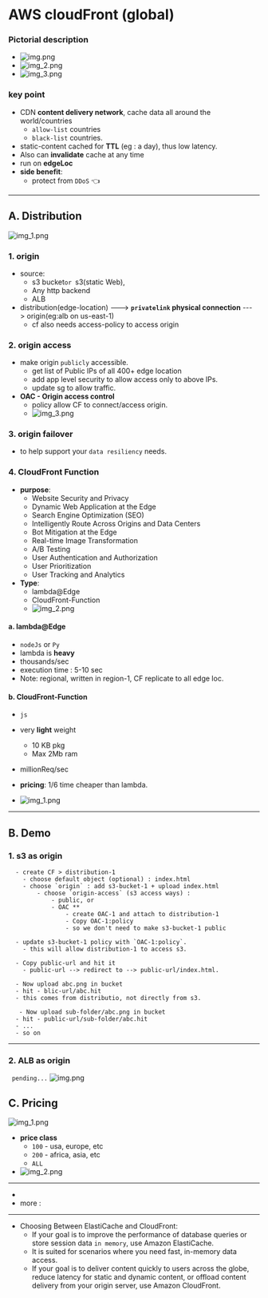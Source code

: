 # AWS cloudFront (global)
### Pictorial description
- ![img.png](../99_img/CF/img.png)
- ![img_2.png](../99_img/CF/img_2.png)
- ![img_3.png](../99_img/CF/cf-2/img_3.png)

### key point
- CDN **content delivery network**, cache data all around the world/countries
  - `allow-list` countries
  - `black-list` countries.
- static-content cached for **TTL** (eg : a day), thus low latency.
- Also can **invalidate** cache at any time
- run on **edgeLoc** 
- **side benefit**: 
  - protect from `DDoS` :point_left:
---
## A. Distribution
![img_1.png](../99_img/CF/img_1.png)
### 1. origin
- source:
  - s3 bucket` or  `s3(static Web), 
  - Any http backend
  - ALB
- distribution(edge-location) ---> **`privatelink` physical connection** ---> origin(eg:alb on us-east-1)
    - cf also needs access-policy to access origin
### 2. origin access
- make origin `publicly` accessible.
  - get list of Public IPs of all 400+ edge location
  - add app level security to allow access only to above IPs.
  - update sg to allow traffic.
- **OAC - Origin access control** 
  - policy allow CF to connect/access origin.
  - ![img_3.png](../99_img/CF/img_3.png)
### 3. origin failover 
- to help support your `data resiliency` needs.

### 4. CloudFront Function
- **purpose**:
  - Website Security and Privacy
  - Dynamic Web Application at the Edge
  - Search Engine Optimization (SEO)
  - Intelligently Route Across Origins and Data Centers
  - Bot Mitigation at the Edge
  - Real-time Image Transformation
  - A/B Testing
  - User Authentication and Authorization
  - User Prioritization
  - User Tracking and Analytics
- **Type**:
  - lambda@Edge
  - CloudFront-Function
  - ![img_2.png](../99_img/CF/cf-3/img_2.png)  
  
#### a. lambda@Edge 
- `nodeJs` or `Py`
-  lambda is **heavy**
- thousands/sec
- execution time : 5-10 sec
- Note: regional, written in region-1, CF replicate to all edge loc.

#### b. CloudFront-Function
- `js`
- very **light** weight 
  - 10 KB pkg
  - Max 2Mb ram
- millionReq/sec
- **pricing**: 1/6 time cheaper than lambda.

- ![img_1.png](../99_img/CF/cf-3/img_1.png)
---
## B. Demo  
### 1. s3 as origin
```
  - create CF > distribution-1
    - choose default object (optional) : index.html
    - choose `origin` : add s3-bucket-1 + upload index.html
        - choose `origin-access` (s3 access ways) :
            - public, or
            - OAC **
                - create OAC-1 and attach to distribution-1
                - Copy OAC-1:policy
                - so we don't need to make s3-bucket-1 public
  
  - update s3-bucket-1 policy with `OAC-1:policy`.
    - this will allow distribution-1 to access s3.
   
  - Copy public-url and hit it
    - public-url --> redirect to --> public-url/index.html.
    
  - Now upload abc.png in bucket
  - hit - blic-url/abc.hit
  - this comes from distributio, not directly from s3.
  
   - Now upload sub-folder/abc.png in bucket
  - hit - public-url/sub-folder/abc.hit
  - ...
  - so on
```
---
### 2. ALB as origin
``` pending...```
![img.png](../99_img/CF/cf-2/img.png)

## C. Pricing
![img_1.png](../99_img/CF/cf-2/img_1.png)
- **price class**
  - `100` - usa, europe, etc
  - `200` - africa, asia, etc
  - `ALL`
- ![img_2.png](../99_img/CF/cf-2/img_2.png)

---

- 
- more : 
---  

- Choosing Between ElastiCache and CloudFront:
  - If your goal is to improve the performance of database queries or store session data `in memory`, use Amazon ElastiCache. 
  - It is suited for scenarios where you need fast, in-memory data access.
  - If your goal is to deliver content quickly to users across the globe, reduce latency for static and dynamic content, or offload content delivery from your origin server, use Amazon CloudFront.


